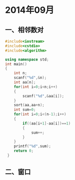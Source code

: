# 2014年09月



## 一、相邻数对

```cpp
#include<iostream>
#include<cstdio>
#include<algorithm>

using namespace std;
int main()
{
	int n;
	scanf("%d",&n);
	int aa[n];
	for(int i=0;i<n;i++)
	{
		scanf("%d",&aa[i]);
	}
	sort(aa,aa+n);
	int sum=0;
	for(int i=0;i<(n-1);i++)
	{
		if((aa[i+1]-aa[i])==1)
		{
			sum++;
		}
	}
	printf("%d",sum);
	return 0;
 } 

```







## 二、窗口







